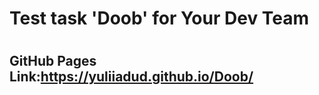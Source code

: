 # Test task 'Doob' for Your Dev Team

# <h2>GitHub Pages Link:https://yuliiadud.github.io/Doob/</h2>
